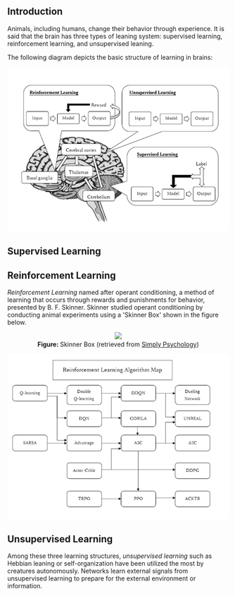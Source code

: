 ## Introduction
Animals, including humans, change their behavior through experience. It is said that the brain has three types of leaning system: supervised learning, reinforcement learning, and unsupervised leaning.

The following diagram depicts the basic structure of learning in brains:

<p align="center">
  <img src="/assets/Brain_DL.PNG"/>
</p>

## Supervised Learning 


## Reinforcement Learning
*Reinforcement Learning* named after operant conditioning, a method of learning that occurs through rewards and punishments for behavior, presented by B. F. Skinner. Skinner studied operant conditioning by conducting animal experiments using a 'Skinner Box' shown in the figure below.

<p align="center">
  <img src="https://www.simplypsychology.org/skinner%20box.jpg"/>
  <br>
  <b> Figure: </b> Skinner Box (retrieved from <a href="https://www.simplypsychology.org/operant-conditioning.html">Simply Psychology</a>)
</p>

<p align="center">
  <img src="/assets/reinforcement_learning_algorithm_map.png"/>
</p>


## Unsupervised Learning
Among these three learning structures, *unsupervised learning* such as Hebbian leaning or self-organization have been utilized the  most by creatures autonomously. Networks learn external signals from unsupervised learning to prepare for the external environment or information. 
